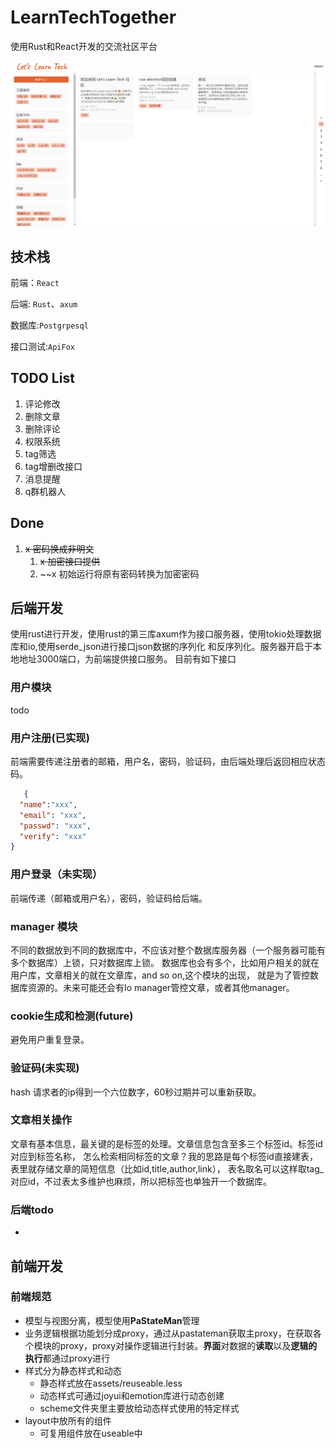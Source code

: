 # LearnTechTogether

使用Rust和React开发的交流社区平台

![](./resource/ui.png)

## 技术栈

前端：`React`


后端: `Rust`、`axum` 

数据库:`Postgrpesql`

接口测试:`ApiFox`

## TODO List

1. 评论修改
2. 删除文章
3. 删除评论
4. 权限系统
5. tag筛选
6. tag增删改接口
7. 消息提醒
8. q群机器人

## Done

1. ~~x 密码换成非明文~~
   1. ~~x 加密接口提供~~
   2. ~~x 初始运行将原有密码转换为加密密码

## 后端开发
使用rust进行开发，使用rust的第三库axum作为接口服务器，使用tokio处理数据库和io,使用serde_json进行接口json数据的序列化
和反序列化。服务器开启于本地地址3000端口，为前端提供接口服务。
目前有如下接口
### 用户模块
todo
### 用户注册(已实现)
前端需要传递注册者的邮箱，用户名，密码，验证码，由后端处理后返回相应状态码。
```json
   {
  "name":"xxx",
  "email": "xxx",
  "passwd": "xxx",
  "verify": "xxx"
}
```
### 用户登录（未实现）
前端传递（邮箱或用户名），密码，验证码给后端。
### manager 模块
不同的数据放到不同的数据库中，不应该对整个数据库服务器（一个服务器可能有多个数据库）上锁，只对数据库上锁。
数据库也会有多个，比如用户相关的就在用户库，文章相关的就在文章库，and so on,这个模块的出现，
就是为了管控数据库资源的。未来可能还会有Io manager管控文章，或者其他manager。

### cookie生成和检测(future)
避免用户重复登录。
### 验证码(未实现)
hash 请求者的ip得到一个六位数字，60秒过期并可以重新获取。
### 文章相关操作
文章有基本信息，最关键的是标签的处理。文章信息包含至多三个标签id。标签id对应到标签名称，
怎么检索相同标签的文章？我的思路是每个标签id直接建表，表里就存储文章的简短信息（比如id,title,author,link），
表名取名可以这样取tag_对应id，不过表太多维护也麻烦，所以把标签也单独开一个数据库。

### 后端todo

- 

## 前端开发

### 前端规范

- 模型与视图分离，模型使用**PaStateMan**管理
- 业务逻辑根据功能划分成proxy，通过从pastateman获取主proxy，在获取各个模块的proxy，proxy对操作逻辑进行封装。**界面**对数据的**读取**以及**逻辑的执行**都通过proxy进行
- 样式分为静态样式和动态
  - 静态样式放在assets/reuseable.less
  - 动态样式可通过joyui和emotion库进行动态创建
  - scheme文件夹里主要放给动态样式使用的特定样式
- layout中放所有的组件
  - 可复用组件放在useable中



